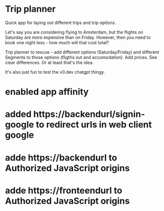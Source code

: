 # Trip planner

Quick app for laying out different trips and trip options.

Let's say you are considering flying to Amsterdam, but the flights on Saturday are more expensive than on Friday.
However, then you need to book one night less - how much will that cost total?

Trip planner to rescue - add different options (Saturday/Friday) and different Segments to those options (fligths out and accomodation). Add prices. See clear differences. Or at least that's the idea.

It's also just fun to test the v0.dev chatgpt thingy.

# enabled app affinity
# added https://backendurl/signin-google to redirect urls in web client google
# adde https://backendurl to Authorized JavaScript origins
# adde https://fronteendurl to Authorized JavaScript origins